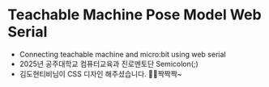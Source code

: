 # Teachable Machine Pose Model Web Serial
- Connecting teachable machine and micro:bit using web serial
- 2025년 공주대학교 컴퓨터교육과 진로멘토단 Semicolon(;)
- 김도현티비님이 CSS 디자인 해주셨습니다. 👏👏짝짝짝~
